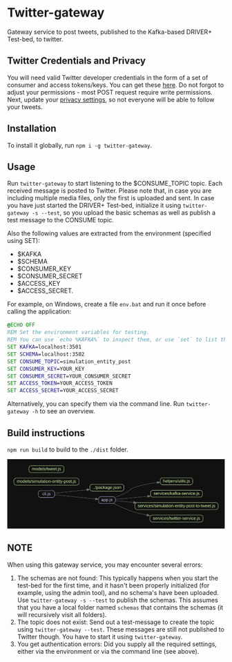 # Twitter-gateway

Gateway service to post tweets, published to the Kafka-based DRIVER+ Test-bed, to twitter.

## Twitter Credentials and Privacy

You will need valid Twitter developer credentials in the form of a set of consumer and access tokens/keys. You can get these [here](https://apps.twitter.com). Do not forgot to adjust your permissions - most POST request require write permissions. Next, update your [privacy settings](https://twitter.com/settings/safety), so not everyone will be able to follow your tweets.

## Installation

To install it globally, run `npm i -g twitter-gateway`.

## Usage

Run `twitter-gateway` to start listening to the $CONSUME_TOPIC topic. Each received message is posted to Twitter. Please note that, in case you are including multiple media files, only the first is uploaded and sent. In case you have just started the DRIVER+ Test-bed, initialize it using `twitter-gateway -s --test`, so you upload the basic schemas as well as publish a test message to the CONSUME topic.

Also the following values are extracted from the environment (specified using SET):
- $KAFKA
- $SCHEMA
- $CONSUMER_KEY
- $CONSUMER_SECRET
- $ACCESS_KEY
- $ACCESS_SECRET.

For example, on Windows, create a file `env.bat` and run it once before calling the application:

```bat
@ECHO OFF
REM Set the environment variables for testing.
REM You can use `echo %KAFKA%` to inspect them, or use `set` to list them all.
SET KAFKA=localhost:3501
SET SCHEMA=localhost:3502
SET CONSUME_TOPIC=simulation_entity_post
SET CONSUMER_KEY=YOUR_KEY
SET CONSUMER_SECRET=YOUR_CONSUMER_SECRET
SET ACCESS_TOKEN=YOUR_ACCESS_TOKEN
SET ACCESS_SECRET=YOUR_ACCESS_SECRET
```

Alternatively, you can specify them via the command line. Run `twitter-gateway -h` to see an overview.

## Build instructions

`npm run build` to build to the `./dist` folder.

![Application structure](graph.svg)

## NOTE

When using this gateway service, you may encounter several errors:
1. The schemas are not found: This typically happens when you start the test-bed for the first time, and it hasn't been properly initialized (for example, using the admin tool), and no schema's have been uploaded. Use `twitter-gateway -s --test` to publish the schemas. This assumes that you have a local folder named `schemas` that contains the schemas (it will recursively visit all folders).
2. The topic does not exist: Send out a test-message to create the topic using `twitter-gateway --test`. These messages are still not published to Twitter though. You have to start it using `twitter-gateway`.
3. You get authentication errors: Did you supply all the required settings, either via the environment or via the command line (see above).


